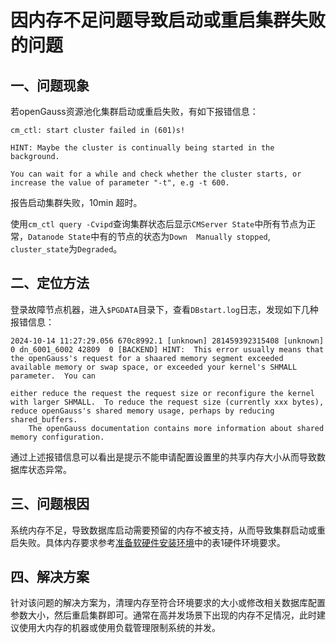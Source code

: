 # 因内存不足问题导致启动或重启集群失败的问题

## 一、问题现象

若openGauss资源池化集群启动或重启失败，有如下报错信息：

```shell
cm_ctl: start cluster failed in (601)s!

HINT: Maybe the cluster is continually being started in the background.

You can wait for a while and check whether the cluster starts, or increase the value of parameter "-t", e.g -t 600.
```

报告启动集群失败，10min 超时。

使用`cm_ctl query -Cvipd`查询集群状态后显示`CMServer State`中所有节点为正常，`Datanode State`中有的节点的状态为`Down  Manually stopped`, `cluster_state`为`Degraded`。

## 二、定位方法
登录故障节点机器，进入`$PGDATA`目录下，查看`DBstart.log`日志，发现如下几种报错信息：

```shell
2024-10-14 11:27:29.056 670c8992.1 [unknown] 281459392315408 [unknown] 0 dn_6001_6002 42809  0 [BACKEND] HINT:  This error usually means that the openGauss's request for a shaared memory segment exceeded available memory or swap space, or exceeded your kernel's SHMALL parameter.  You can

either reduce the request the request size or reconfigure the kernel with larger SHMALL.  To reduce the request size (currently xxx bytes), reduce openGauss's shared memory usage, perhaps by reducing shared_buffers.
    The openGauss documentation contains more information about shared memory configuration.
```

通过上述报错信息可以看出是提示不能申请配置设置里的共享内存大小从而导致数据库状态异常。

## 三、问题根因

系统内存不足，导致数据库启动需要预留的内存不被支持，从而导致集群启动或重启失败。具体内存要求参考[准备软硬件安装环境](../GettingStarted/准备软硬件安装环境.md)中的表1硬件环境要求。

## 四、解决方案

针对该问题的解决方案为，清理内存至符合环境要求的大小或修改相关数据库配置参数大小，然后重启集群即可。通常在高并发场景下出现的内存不足情况，此时建议使用大内存的机器或使用负载管理限制系统的并发。